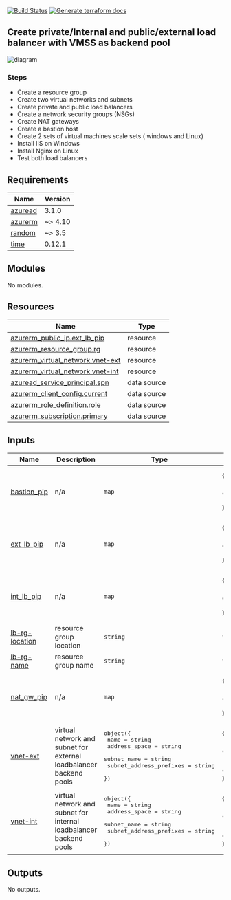 <!-- BEGIN_TF_DOCS -->
[![Build Status](https://dev.azure.com/MosesOwaseye/Load%20Balancers/_apis/build/status%2FDeploy%20Resources?branchName=main)](https://dev.azure.com/MosesOwaseye/Load%20Balancers/_build/latest?definitionId=28&branchName=main)   [![Generate terraform docs](https://github.com/mosowaz/AZURE-Terraform-projects/actions/workflows/project-4-tf-docs.yml/badge.svg?branch=main)](https://github.com/mosowaz/AZURE-Terraform-projects/actions/workflows/project-4-tf-docs.yml)

## Create private/Internal and public/external load balancer with VMSS as backend pool

![diagram](https://learn.microsoft.com/en-us/azure/load-balancer/media/quickstart-load-balancer-standard-public-portal/public-load-balancer-resources.png#lightbox)

### Steps
- Create a resource group
- Create two virtual networks and subnets
- Create private and public load balancers
- Create a network security groups (NSGs)
- Create NAT gateways
- Create a bastion host
- Create 2 sets of virtual machines scale sets ( windows and Linux)
- Install IIS on Windows
- Install Nginx on Linux
- Test both load balancers

## Requirements

| Name | Version |
|------|---------|
| <a name="requirement_azuread"></a> [azuread](#requirement\_azuread) | 3.1.0 |
| <a name="requirement_azurerm"></a> [azurerm](#requirement\_azurerm) | ~> 4.10 |
| <a name="requirement_random"></a> [random](#requirement\_random) | ~> 3.5 |
| <a name="requirement_time"></a> [time](#requirement\_time) | 0.12.1 |

## Modules

No modules.

## Resources

| Name | Type |
|------|------|
| [azurerm_public_ip.ext_lb_pip](https://registry.terraform.io/providers/hashicorp/azurerm/latest/docs/resources/public_ip) | resource |
| [azurerm_resource_group.rg](https://registry.terraform.io/providers/hashicorp/azurerm/latest/docs/resources/resource_group) | resource |
| [azurerm_virtual_network.vnet-ext](https://registry.terraform.io/providers/hashicorp/azurerm/latest/docs/resources/virtual_network) | resource |
| [azurerm_virtual_network.vnet-int](https://registry.terraform.io/providers/hashicorp/azurerm/latest/docs/resources/virtual_network) | resource |
| [azuread_service_principal.spn](https://registry.terraform.io/providers/hashicorp/azuread/3.1.0/docs/data-sources/service_principal) | data source |
| [azurerm_client_config.current](https://registry.terraform.io/providers/hashicorp/azurerm/latest/docs/data-sources/client_config) | data source |
| [azurerm_role_definition.role](https://registry.terraform.io/providers/hashicorp/azurerm/latest/docs/data-sources/role_definition) | data source |
| [azurerm_subscription.primary](https://registry.terraform.io/providers/hashicorp/azurerm/latest/docs/data-sources/subscription) | data source |

## Inputs

| Name | Description | Type | Default | Required |
|------|-------------|------|---------|:--------:|
| <a name="input_bastion_pip"></a> [bastion\_pip](#input\_bastion\_pip) | n/a | `map` | <pre>{<br/>  "allocation_method": "Static",<br/>  "name": "Bastion-Public-IP",<br/>  "sku": "Standard"<br/>}</pre> | no |
| <a name="input_ext_lb_pip"></a> [ext\_lb\_pip](#input\_ext\_lb\_pip) | n/a | `map` | <pre>{<br/>  "allocation_method": "Static",<br/>  "name": "ext-lb-public-IP",<br/>  "sku": "Standard"<br/>}</pre> | no |
| <a name="input_int_lb_pip"></a> [int\_lb\_pip](#input\_int\_lb\_pip) | n/a | `map` | <pre>{<br/>  "allocation_method": "Static",<br/>  "name": "int-lb-public-IP",<br/>  "sku": "Standard"<br/>}</pre> | no |
| <a name="input_lb-rg-location"></a> [lb-rg-location](#input\_lb-rg-location) | resource group location | `string` | `"canadacentral"` | no |
| <a name="input_lb-rg-name"></a> [lb-rg-name](#input\_lb-rg-name) | resource group name | `string` | `"int-ext-loadBalancer"` | no |
| <a name="input_nat_gw_pip"></a> [nat\_gw\_pip](#input\_nat\_gw\_pip) | n/a | `map` | <pre>{<br/>  "allocation_method": "Static",<br/>  "name": "Nat-GW-public-IP",<br/>  "sku": "Standard"<br/>}</pre> | no |
| <a name="input_vnet-ext"></a> [vnet-ext](#input\_vnet-ext) | virtual network and subnet for external loadbalancer backend pools | <pre>object({<br/>    name                    = string<br/>    address_space           = string<br/>    subnet_name             = string<br/>    subnet_address_prefixes = string<br/>  })</pre> | <pre>{<br/>  "address_space": "10.2.0.0/16",<br/>  "name": "ext-lb-vnet",<br/>  "subnet_address_prefixes": "10.2.0.0/24",<br/>  "subnet_name": "ext-lb-subnet"<br/>}</pre> | no |
| <a name="input_vnet-int"></a> [vnet-int](#input\_vnet-int) | virtual network and subnet for internal loadbalancer backend pools | <pre>object({<br/>    name                    = string<br/>    address_space           = string<br/>    subnet_name             = string<br/>    subnet_address_prefixes = string<br/>  })</pre> | <pre>{<br/>  "address_space": "10.1.0.0/16",<br/>  "name": "int-lb-vnet",<br/>  "subnet_address_prefixes": "10.1.0.0/24",<br/>  "subnet_name": "int-lb-subnet"<br/>}</pre> | no |

## Outputs

No outputs.
<!-- END_TF_DOCS -->